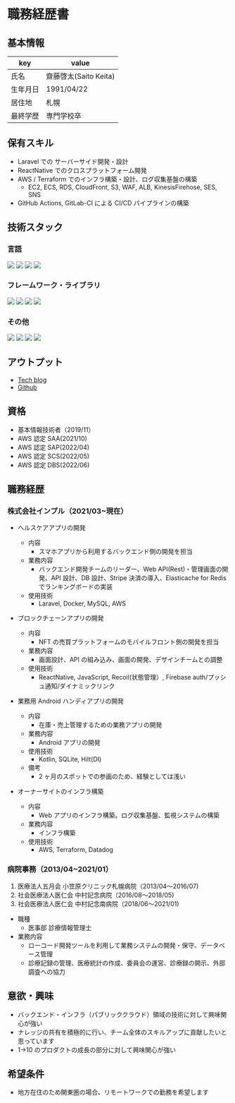 # 職務経歴書

## 基本情報

| key      | value                 |
| -------- | --------------------- |
| 氏名     | 齋藤啓太(Saito Keita) |
| 生年月日 | 1991/04/22            |
| 居住地   | 札幌                  |
| 最終学歴 | 専門学校卒            |

## 保有スキル

- Laravel での サーバーサイド開発・設計
- ReactNative でのクロスプラットフォーム開発
- AWS / Terraform でのインフラ構築・設計、ログ収集基盤の構築
  - EC2, ECS, RDS, CloudFront, S3, WAF, ALB, KinesisFirehose, SES, SNS
- GitHub Actions, GitLab-CI による CI/CD パイプラインの構築

## 技術スタック

### 言語

<p>
  <img src="https://img.shields.io/badge/-PHP-777BB4.svg?logo=php&style=plastic">
  <img src="https://img.shields.io/badge/-Typescript-007ACC.svg?logo=typescript&style=plastic">
  <img src="https://img.shields.io/badge/-Javascript-F7DF1E.svg?logo=javascript&style=plastic">
  <img src="https://img.shields.io/badge/-Kotlin-0095D5.svg?logo=kotlin&style=plastic">
</p>

### フレームワーク・ライブラリ

<p>
  <img src="https://img.shields.io/badge/-Laravel-E74430.svg?logo=laravel&style=plastic">
  <img src="https://img.shields.io/badge/-React-61DAFB.svg?logo=react&style=plastic">
  <img src="https://img.shields.io/badge/-ReactNative-61DAFB.svg?logo=react&style=plastic">
  <img src="https://img.shields.io/badge/-Node.js-339933.svg?logo=node.js&style=plastic">
</p>

### その他

<p>
  <img src="https://img.shields.io/badge/-AWS-232F3E.svg?logo=amazon-aws&style=plastic">
  <img src="https://img.shields.io/badge/-Terraform-844FBA.svg?logo=terraform&style=plastic">
  <img src="https://img.shields.io/badge/-Docker-1488C6.svg?logo=docker&style=plastic">
  <img src="https://img.shields.io/badge/-NeoVim-3E93D3.svg?logo=Neovim&style=plastic">
</p>

## アウトプット

- [Tech blog](https://blog.saito.page/)
- [Github](https://github.com/saitooooooo)

## 資格

- 基本情報技術者（2019/11）
- AWS 認定 SAA(2021/10)
- AWS 認定 SAP(2022/04)
- AWS 認定 SCS(2022/05)
- AWS 認定 DBS(2022/06)

## 職務経歴

### 株式会社インプル（2021/03~現在）

- ヘルスケアアプリの開発

  - 内容
    - スマホアプリから利用するバックエンド側の開発を担当
  - 業務内容
    - バックエンド開発チームのリーダー、Web API(Rest)・管理画面の開発、API 設計、DB 設計、Stripe 決済の導入、Elasticache for Redis でランキングボードの実装
  - 使用技術
    - Laravel, Docker, MySQL, AWS

- ブロックチェーンアプリの開発

  - 内容
    - NFT の売買プラットフォームのモバイルフロント側の開発を担当
  - 業務内容
    - 画面設計、API の組み込み、画面の開発、デザインチームとの調整
  - 使用技術
    - ReactNative, JavaScript, Recoil(状態管理）, Firebase auth/プッシュ通知/ダイナミックリンク

- 業務用 Android ハンディアプリの開発

  - 内容
    - 在庫・売上管理するための業務アプリの開発
  - 業務内容
    - Android アプリの開発
  - 使用技術
    - Kotlin, SQLite, Hilt(DI)
  - 備考
    - 2 ヶ月のスポットでの参画のため、経験としては浅い

- オーナーサイトのインフラ構築
  - 内容
    - Web アプリのインフラ構築。ログ収集基盤、監視システムの構築
  - 業務内容
    - インフラ構築
  - 使用技術
    - AWS, Terraform, Datadog

### 病院事務（2013/04~2021/01）

1. 医療法人五月会 小笠原クリニック札幌病院（2013/04〜2016/07)
2. 社会医療法人医仁会 中村記念病院（2016/08〜2018/05)
3. 社会医療法人医仁会 中村記念南病院（2018/06〜2021/01)

- 職種
  - 医事部 診療情報管理士
- 業務内容
  - ローコード開発ツールを利用して業務システムの開発・保守、データベース管理
  - 診療記録の管理、医療統計の作成、委員会の運営、診療録の開示、外部調査への協力

## 意欲・興味

- バックエンド・インフラ（パブリッククラウド）領域の技術に対して興味関心が強い
- ナレッジの共有を積極的に行い、チーム全体のスキルアップに貢献したいと思っています
- 1->10 のプロダクトの成長の部分に対して興味関心が強い

## 希望条件

- 地方在住のため関東圏の場合、リモートワークでの勤務を希望します

